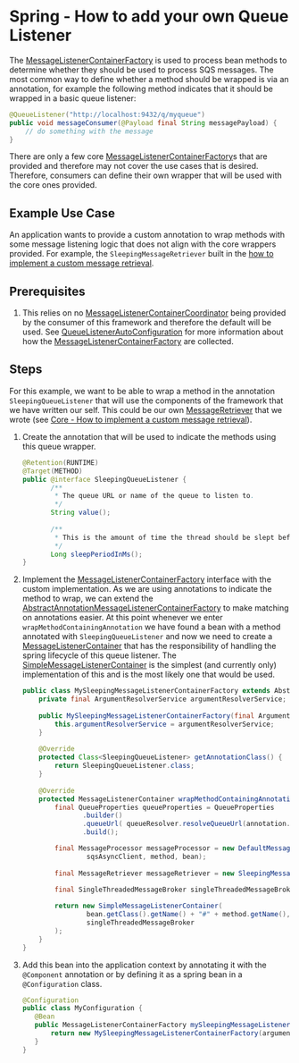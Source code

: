 # Spring - How to add your own Queue Listener
The [MessageListenerContainerFactory](../../../java-dynamic-sqs-listener-spring/java-dynamic-sqs-listener-spring-api/src/main/java/com/jashmore/sqs/spring/MessageListenerContainerFactory.java) is
used to process bean methods to determine whether they should be used to process SQS messages. The most common way to define whether a method should be wrapped
is via an annotation, for example the following method indicates that it should be wrapped in a basic queue listener:

```java
@QueueListener("http://localhost:9432/q/myqueue")
public void messageConsumer(@Payload final String messagePayload) {
    // do something with the message
}
```

There are only a few core [MessageListenerContainerFactory](../../../java-dynamic-sqs-listener-spring/java-dynamic-sqs-listener-spring-api/src/main/java/com/jashmore/sqs/spring/container/MessageListenerContainerFactory.java)s
that are provided and therefore may not cover the use cases that is desired. Therefore, consumers can define their own wrapper that will be used with the
core ones provided.

## Example Use Case
An application wants to provide a custom annotation to wrap methods with some message listening logic that does not align with the core wrappers provided. For
example, the `SleepingMessageRetriever` built in the [how to implement a custom message retrieval](../core/core-how-to-implement-a-custom-message-retrieval.md).

## Prerequisites
1. This relies on no [MessageListenerContainerCoordinator](../../../java-dynamic-sqs-listener-spring/java-dynamic-sqs-listener-spring-api/src/main/java/com/jashmore/sqs/spring/container/MessageListenerContainerCoordinator.java)
being provided by the consumer of this framework and therefore the default will be used. See
[QueueListenerAutoConfiguration](../../../java-dynamic-sqs-listener-spring/java-dynamic-sqs-listener-spring-core/src/main/java/com/jashmore/sqs/spring/config/QueueListenerConfiguration.java)
for more information about how the [MessageListenerContainerFactory](../../../java-dynamic-sqs-listener-spring/java-dynamic-sqs-listener-spring-api/src/main/java/com/jashmore/sqs/spring/container/MessageListenerContainerFactory.java)
are collected.

## Steps
For this example, we want to be able to wrap a method in the annotation `SleepingQueueListener` that will use the components of the framework that we have written
our self. This could be our own [MessageRetriever](../../../java-dynamic-sqs-listener-api/src/main/java/com/jashmore/sqs/retriever/MessageRetriever.java) that
we wrote (see [Core - How to implement a custom message retrieval](../core/core-how-to-implement-a-custom-message-retrieval.md)).

1. Create the annotation that will be used to indicate the methods using this queue wrapper.
    ```java
    @Retention(RUNTIME)
    @Target(METHOD)
    public @interface SleepingQueueListener {
           /**
            * The queue URL or name of the queue to listen to.
            */  
           String value();
        
           /**
            * This is the amount of time the thread should be slept before actually retrieving the message.
            */
           Long sleepPeriodInMs();
    }
    ```
1. Implement the [MessageListenerContainerFactory](../../../java-dynamic-sqs-listener-spring/java-dynamic-sqs-listener-spring-api/src/main/java/com/jashmore/sqs/spring/container/MessageListenerContainerFactory.java)
interface with the custom implementation. As we are using annotations to indicate the method to wrap, we can extend the
[AbstractAnnotationMessageListenerContainerFactory](../../../java-dynamic-sqs-listener-spring/java-dynamic-sqs-listener-spring-core/src/main/java/com/jashmore/sqs/spring/container/AbstractAnnotationMessageListenerContainerFactory.java)
to make matching on annotations easier. At this point whenever we enter `wrapMethodContainingAnnotation` we have found a bean with a method
annotated with `SleepingQueueListener` and now we need to create a
[MessageListenerContainer](../../../java-dynamic-sqs-listener-api/src/main/java/com/jashmore/sqs/container/MessageListenerContainer.java)
that has the responsibility of handling the spring lifecycle of this queue listener. The
[SimpleMessageListenerContainer](../../../java-dynamic-sqs-listener-core/src/main/java/com/jashmore/sqs/container/SimpleMessageListenerContainer.java)
is the simplest (and currently only) implementation of this and is the most likely one that would be used.
    ```java
    public class MySleepingMessageListenerContainerFactory extends AbstractAnnotationMessageListenerContainerFactory<SleepingQueueListener> {
        private final ArgumentResolverService argumentResolverService;
     
        public MySleepingMessageListenerContainerFactory(final ArgumentResolverService argumentResolverService) {   
            this.argumentResolverService = argumentResolverService;
        }
     
        @Override
        protected Class<SleepingQueueListener> getAnnotationClass() {
            return SleepingQueueListener.class;
        }
     
        @Override
        protected MessageListenerContainer wrapMethodContainingAnnotation(final Object bean, final Method method, final SleepingQueueListener annotation) {
            final QueueProperties queueProperties = QueueProperties
                   .builder()
                   .queueUrl( queueResolver.resolveQueueUrl(annotation.value()))
                   .build();
    
            final MessageProcessor messageProcessor = new DefaultMessageProcessor(argumentResolverService, queueProperties,
                    sqsAsyncClient, method, bean);
            
            final MessageRetriever messageRetriever = new SleepingMessageRetriever(sqsAsyncClient, queueProperties, annotation.sleepPeriodInMs())
    
            final SingleThreadedMessageBroker singleThreadedMessageBroker = new SingleThreadedMessageBroker(messageRetriever, messageProcessor);
            
            return new SimpleMessageListenerContainer(
                    bean.getClass().getName() + "#" + method.getName(),
                    singleThreadedMessageBroker
            );      
        }
    }
    ```
1. Add this bean into the application context by annotating it with the `@Component` annotation or by defining it as a spring bean in a `@Configuration` class.
     ```java
     @Configuration
     public class MyConfiguration {
        @Bean
        public MessageListenerContainerFactory mySleepingMessageListenerContainerFactory(final ArgumentResolverService argumentResolverService) {
            return new MySleepingMessageListenerContainerFactory(argumentResolverService); 
        }
     }
     ``` 